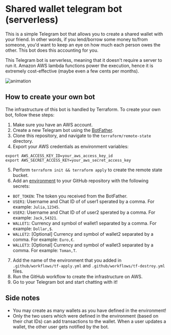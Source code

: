 # Shared wallet telegram bot (serverless)
This is a simple Telegram bot that allows you to create a shared wallet with your friend. In other words, 
if you lend/borrow some money to/from someone, you'd want to keep an eye on how much each person owes the other.
This bot does this accounting for you.

This Telegram bot is serverless, meaning that it doesn't require a server to run it. Amazon AWS lambda functions 
power the execution, hence it is extremely cost-effective (maybe even a few cents per months).

![animation](https://github.com/mfathi91/shared-wallet-serverless-telegram-bot/assets/29010410/7c107c20-ebf2-410d-bfaf-3b8c18b028de)

## How to create your own bot
The infrastructure of this bot is handled by Terraform. To create your own bot, follow these steps:
1. Make sure you have an AWS account.
2. Create a new Telegram bot using the [BotFather](https://core.telegram.org/bots/tutorial).
3. Clone this repository, and navigate to the `terraform/remote-state` directory.
4. Export your AWS credentials as environment variables:
```
export AWS_ACCESS_KEY_ID=your_aws_access_key_id
export AWS_SECRET_ACCESS_KEY=your_aws_secret_access_key
```
5. Perform `terraform init && terraform apply` to create the remote state bucket.
6. Add an [environment](https://docs.github.com/en/actions/deployment/targeting-different-environments/using-environments-for-deployment) to your GitHub repository with the following secrets:
- `BOT_TOKEN`: The token you received from the BotFather.
- `USER1`: Username and Chat ID of of user1 sperated by a comma. For example: `Julia,12345`.
- `USER2`: Username and Chat ID of of user2 sperated by a comma. For example: `Jack,54321`.
- `WALLET1`: Currency and symbol of wallet1 separated by a comma. For example: `Dollar,$`.
- `WALLET2`: [Optional] Currency and symbol of wallet2 separated by a comma. For example: `Euro,€`.
- `WALLET3`: [Optional] Currency and symbol of wallet3 separated by a comma. For example: `Toman,T`.

7. Add the name of the environment that you added in `.github/workflows/tf-apply.yml` and `.github/workflows/tf-destroy.yml` files.
8. Run the GitHub workflow to create the infrastructure on AWS.
9. Go to your Telegram bot and start chatting with it!

## Side notes
- You may create as many wallets as you have defined in the environment!
- Only the two users which were defined in the environment (based on their chat IDs) can add transactions to the wallet. When a user updates a wallet, the other user gets notified by the bot.
